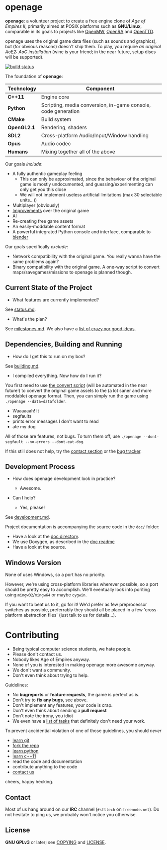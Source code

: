 openage
=======

**openage**: a volunteer project to create a free engine clone of *Age of Empires II*,
primarily aimed at POSIX platforms such as **GNU/Linux**,
comparable in its goals to projects like [OpenMW](https://openmw.org/), [OpenRA](http://openra.net/) and [OpenTTD](http://openttd.org/).

openage uses the original game data files (such as sounds and graphics), but (for obvious reasons) doesn't ship them.
To play, you require *an original AoE2: AoC installation* (wine is your friend; in the near future, setup discs will be supported).

[![build status](https://travis-ci.org/SFTtech/openage.png?branch=master)](https://travis-ci.org/SFTtech/openage)

The foundation of **openage**:

Technology     | Component
---------------|----------
**C++11**      | Engine core
**Python**     | Scripting, media conversion, in-game console, code generation
**CMake**      | Build system
**OpenGL2.1**  | Rendering, shaders
**SDL2**       | Cross-platform Audio/Input/Window handling
**Opus**       | Audio codec
**Humans**     | Mixing together all of the above

Our goals *include*:

* A fully authentic gameplay feeling
  * This can only be approximated, since the behaviour of the original game is mostly undocumented,
    and guessing/experimenting can only get you this close
  * We will not implement useless artificial limitations (max 30 selectable units...))
* Multiplayer (obviously)
* [Improvements](doc/ideas/improvements.md) over the original game
* AI
* Re-creating free game assets
* An easily-moddable content format
* A powerful integrated Python console and interface, comparable to [blender](http://blender.org/)

Our goals specifically *exclude*:

* Network compatibility with the original game.
  You really wanna have the same problems again?
* Binary compatibility with the original game.
  A one-way script to convert maps/savegames/missions to openage is planned though.


Current State of the Project
----------------------------

 - What features are currently implemented?

See [status.md](status.md).

 - What's the plan?

See [milestones.md](milestones.md). We also have a [list of crazy xor good ideas](doc/ideas).

Dependencies, Building and Running
----------------------------------

 - How do I get this to run on my box?

See [building.md](building.md).

 - I compiled everything. Now how do I run it?

You first need to use [the convert script](doc/media_convert.md) (will be automated in the near future!) to convert the original game assets to the (a lot saner and more moddable) openage format. Then, you can simply run the game using `./openage --data=datafolder`.

 - Waaaaaah! It
  - segfaults
  - prints error messages I don't want to read
  - ate my dog

All of those are features, not bugs.
To turn them off, use `./openage --dont-segfault --no-errors --dont-eat-dog`.

If this still does not help, try the [contact section](#contact)
or the [bug tracker](https://github.com/SFTtech/openage/issues).

Development Process
-------------------

* How does openage development look in practice?
  * Awesome.

* Can I help?
  * Yes, please!

See [development.md](development.md).


Project documentation is accompanying the source code in the `doc/` folder:

- Have a look at the [doc directory](doc/).
- We use Doxygen, as described in the [doc readme](doc/README.md)
- Have a look at the source.


Windows Version
---------------

None of uses Windows, so a port has no priority.

However, we're using cross-platform libraries wherever possible, so a port should be pretty easy to accomplish. We'll eventually look into poriting using `mingw32`/`mingw64` or maybe `cygwin`.

If you want to beat us to it, go for it!
We'd prefer as few preprocessor switches as possible, preferrably they should all be placed in a few 'cross-platform abstraction files' (just talk to us for details...).

Contributing
============

* Being typical computer science students, we hate people.
* Please don't contact us.
* Nobody likes Age of Empires anyway.
* None of you is interested in making openage more awesome anyway.
* We don't want a community.
* Don't even think about trying to help.

Guidelines:

* No **bugreports** or **feature requests**, the game is perfect as is.
* Don't try to **fix any bugs**, see above.
* Don't implement any features, your code is crap.
* Don't even think about sending a **pull request**
* Don't note the irony, you idiot
* We even have a [list of tasks](tasks.md) that definitely don't need your work.

To prevent accidential violation of one of those guidelines, you should *never*

* [learn git](http://git-scm.com/book/en/Git-Basics)
* [fork the repo](https://help.github.com/articles/fork-a-repo)
* [learn python](http://docs.python.org/3/tutorial/appetite.html)
* [learn c++11](http://www.cplusplus.com/doc/tutorial/)
* read the code and documentation
* contribute anything to the code
* [contact us](#contact)

cheers, happy hecking.

Contact
-------

Most of us hang around on our **IRC** channel (`#sfttech` on `freenode.net`).
Do not hesitate to ping us, we probably won't notice you otherwise.

License
-------
**GNU GPLv3** or later; see [COPYING](COPYING) and [LICENSE](LICENSE).
